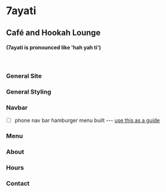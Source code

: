 # 7ayati

## Café and Hookah Lounge

#### (7ayati is pronounced like 'hah yah ti')

<br>

### General Site

### General Styling

### Navbar

-   [ ] phone nav bar hamburger menu built --- [use this as a guide](https://dev.to/andrewespejo/how-to-design-a-simple-and-beautiful-navbar-using-nextjs-and-tailwindcss-26p1)

### Menu

### About

### Hours

### Contact
